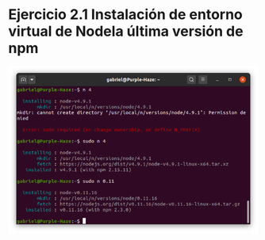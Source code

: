 # Ejercicio 2.1 Instalación de entorno virtual de Nodela última versión de npm

![Instalación de entornos de node](./img/n-version-node-install.png)